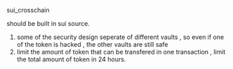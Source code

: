 sui_crosschain 

should be built in sui source.



1. some of the security design 
 seperate of different vaults , so even if one of the token is hacked , the other vaults are still safe
2. limit the amount of token that can be transfered in one transaction , limit the total amount of token in 24 hours.






